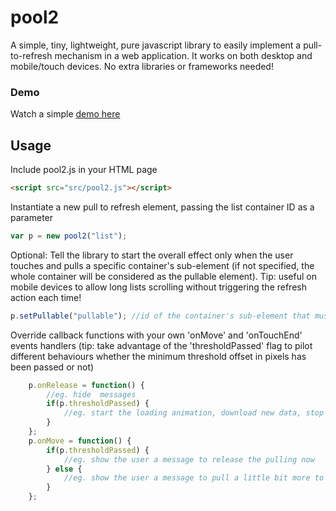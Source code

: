 # pool2

A simple, tiny, lightweight, pure javascript library to easily implement a pull-to-refresh mechanism in a web application. It works on  both desktop and mobile/touch devices. No extra libraries or frameworks needed! 

### Demo
Watch a simple <a href='http://marco-gagliardi.github.io/pool2'>demo here</a>

## Usage

Include pool2.js in your HTML page

```html
<script src="src/pool2.js"></script>
```

Instantiate a new pull to refresh element, passing the list container ID as a parameter
```javascript
var p = new pool2("list");
```
Optional: Tell the library to start the overall effect only when the user touches and pulls a specific container's sub-element (if not specified, the whole container will be considered as the pullable element). Tip: useful on mobile devices to allow long lists scrolling without triggering the refresh action each time!
```javascript
p.setPullable("pullable"); //id of the container's sub-element that must be pulled in order to start the effect
```
Override callback functions with your own 'onMove' and 'onTouchEnd' events handlers (tip: take advantage of the 'thresholdPassed' flag to pilot different behaviours whether the minimum threshold offset in pixels has been passed or not)
```javascript
    p.onRelease = function() {
        //eg. hide  messages  
        if(p.thresholdPassed) {
            //eg. start the loading animation, download new data, stop the loading animation
        }
    };
    p.onMove = function() {
        if(p.thresholdPassed) {
            //eg. show the user a message to release the pulling now
        } else {
            //eg. show the user a message to pull a little bit more to reach the threshold
        }
    };
```
